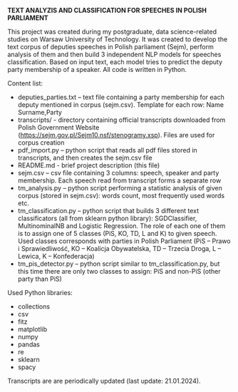 **TEXT ANALYZIS AND CLASSIFICATION FOR SPEECHES IN POLISH PARLIAMENT**

This project was created during my postgraduate, data science-related studies on Warsaw University of Technology. It was created to  develop the text corpus of deputies speeches in Polish parliament (Sejm), perform analysis of them and then build 3 independent NLP models for speeches classification. Based on input text, each model tries to predict the deputy party membership of a speaker. 
All code is written in Python.

Content list: 
- deputies_parties.txt – text file containing a party membership for each deputy mentioned in corpus (sejm.csv). Template for each row: 
Name Surname,Party
- transcripts/ - directory containing official transcripts downloaded from Polish Government Website (https://sejm.gov.pl/Sejm10.nsf/stenogramy.xsp). Files are used for corpus creation
- pdf_import.py – python script that reads all pdf files stored in transcripts, and then creates the sejm.csv file
- README.md - brief project description (this file)
- sejm.csv – csv file containing 3 columns: speech, speaker and party membership. Each speech read from transcript forms a separate row
- tm_analysis.py – python script performing a statistic analysis of given corpus (stored in sejm.csv): words count, most frequently used words etc.
- tm_classification.py – python script that builds 3 different text classificators (all from sklearn python library): SGDClassifier, MultinominalNB and Logistic Regression. The role of each one of them is to assign one of 5 classes (PiS, KO, TD, L and K) to given speech. Used classes corresponds with parties in Polish Parliament (PiS – Prawo i Sprawiedliwość, KO – Koalicja Obywatelska, TD – Trzecia Droga, L – Lewica, K – Konfederacja)
- tm_pis_detector.py – python script similar to tm_classification.py, but this time there are only two classes to assign: PiS and non-PiS (other party than PiS)

Used Python libraries:
- collections
- csv
- fitz
- matplotlib
- numpy
- pandas
- re
- sklearn
- spacy

Transcripts are are periodically updated (last update: 21.01.2024). 
